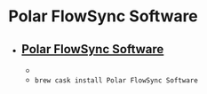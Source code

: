 # Polar FlowSync Software
- [Polar FlowSync Software](https://support.polar.com/uk-en/support/flowsync)
  - 
  - 
  - `brew cask install Polar FlowSync Software`
